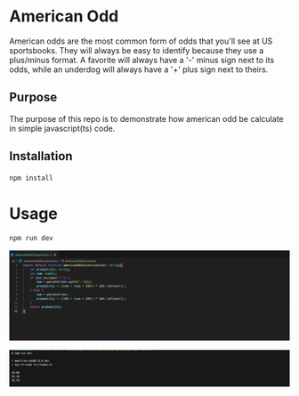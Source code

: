 # American Odd
American odds are the most common form of odds that you'll see at US sportsbooks. They will always be easy to identify because they use a plus/minus format. A favorite will always have a '-' minus sign next to its odds, while an underdog will always have a '+' plus sign next to theirs.

## Purpose
The purpose of this repo is to demonstrate how american odd be calculate in simple javascript(ts) code.

## Installation
```bash
npm install 
```

# Usage
```bash
npm run dev
```

![americanOddFunction](https://raw.githubusercontent.com/HairyBlue/public-images/main/american-odd/american-odd-function.png)

![result](https://raw.githubusercontent.com/HairyBlue/public-images/main/american-odd/result-1.png)